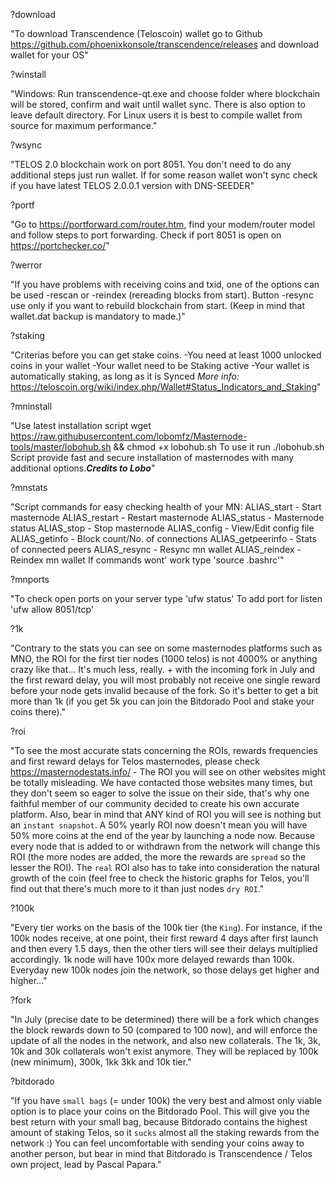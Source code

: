 ?download

"To download Transcendence (Teloscoin) wallet go to Github <https://github.com/phoenixkonsole/transcendence/releases> and download wallet for your OS"

?winstall

"Windows: Run transcendence-qt.exe and choose folder where blockchain will be stored, confirm and wait until wallet sync. There is also option to leave default directory.
For Linux users it is best to compile wallet from source for maximum performance."

?wsync

"TELOS 2.0 blockchain work on port 8051. You don't need to do any additional steps just run wallet. If for some reason wallet won't sync check if you have latest TELOS 2.0.0.1 version with DNS-SEEDER"

?portf

"Go to <https://portforward.com/router.htm>, find your modem/router model and follow steps to port forwarding.
Check if port 8051 is open on <https://portchecker.co/>"		

?werror

"If you have problems with receiving coins and txid, one of the options can be used -rescan or -reindex (rereading blocks from start). Button -resync use only if you want to rebuild blockchain from start. (Keep in mind that wallet.dat backup is mandatory to made.)"

?staking

"Criterias before you can get stake coins.
-You need at least 1000 unlocked coins in your wallet
-Your wallet need to be Staking active
-Your wallet is automatically staking, as long as it is Synced
*More info:*
<https://teloscoin.org/wiki/index.php/Wallet#Status_Indicators_and_Staking>"

?mninstall

"Use latest installation script
wget https://raw.githubusercontent.com/lobomfz/Masternode-tools/master/lobohub.sh && chmod +x lobohub.sh
To use it run
./lobohub.sh
Script provide fast and secure installation of masternodes with many additional options.***Credits to Lobo***"

?mnstats

"Script commands for easy checking health of your MN:
ALIAS_start - Start masternode
ALIAS_restart - Restart masternode
ALIAS_status - Masternode status
ALIAS_stop - Stop masternode
ALIAS_config - View/Edit config file
ALIAS_getinfo - Block count/No. of connections
ALIAS_getpeerinfo - Stats of connected peers
ALIAS_resync - Resync mn wallet
ALIAS_reindex - Reindex mn wallet
If commands wont' work type 'source .bashrc'"


?mnports

"To check open ports on your server type
'ufw status' To add port for listen
'ufw allow 8051/tcp'

?1k

"Contrary to the stats you can see on some masternodes platforms such as MNO, the ROI for the first tier nodes (1000 telos) is not 4000%  or anything crazy like that... It's much less, really. + with the incoming fork in July and the first reward delay, you will most probably not receive one single reward before your node gets invalid because of the fork. So it's better to get a bit more than 1k (if you get 5k you can join the Bitdorado Pool and stake your coins there)."

?roi

"To see the most accurate stats concerning the ROIs, rewards frequencies and first reward delays for Telos masternodes, please check <https://masternodestats.info/> - The ROI you will see on other websites might be totally misleading. We have contacted those websites many times, but they don't seem so eager to solve the issue on their side, that's why one faithful member of our community decided to create his own accurate platform. Also, bear in mind that ANY kind of ROI you will see is nothing but an `instant snapshot`. A 50% yearly ROI now doesn't mean you will have 50% more coins at the end of the year by launching a node now. Because every node that is added to or withdrawn from the network will change this ROI (the more nodes are added, the more the rewards are `spread` so the lesser the ROI). The `real` ROI also has to take into consideration the natural growth of the coin (feel free to check the historic graphs for Telos, you'll find out that there's much more to it than just nodes `dry ROI`."

?100k

"Every tier works on the basis of the 100k tier (the `King`). For instance, if the 100k nodes receive, at one point, their first reward 4 days after first launch and then every 1.5 days, then the other tiers will see their delays multiplied accordingly. 1k node will have 100x more delayed rewards than 100k. Everyday new 100k nodes join the network, so those delays get higher and higher..."

?fork

"In July (precise date to be determined) there will be a fork which changes the block rewards down to 50 (compared to 100 now), and will enforce the update of all the nodes in the network, and also new collaterals. The 1k, 3k, 10k and 30k collaterals won't exist anymore. They will be replaced by 100k (new minimum), 300k, 1kk 3kk and 10k tier."	

?bitdorado

"If you have `small bags` (= under 100k) the very best and almost only viable option is to place your coins on the Bitdorado Pool. This will give you the best return with your small bag, because Bitdorado contains the highest amount of staking Telos, so it `sucks` almost all the staking rewards from the network :) You can feel uncomfortable with sending your coins away to another person, but bear in mind that Bitdorado is Transcendence / Telos own project, lead by Pascal Papara."
